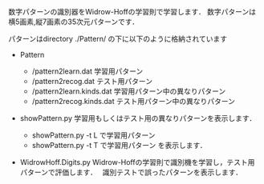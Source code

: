 数字パターンの識別器をWidrow-Hoffの学習則で学習します．
数字パターンは横5画素,縦7画素の35次元パターンです．

パターンはdirectory ./Pattern/ の下に以下のように格納されています

- Pattern
	- /pattern2learn.dat
		学習用パターン
	- /pattern2recog.dat
		テスト用パターン
	- /pattern2learn.kinds.dat
		学習用パターン中の異なりパターン
	- /pattern2recog.kinds.dat
		テスト用パターン中の異なりパターン

- showPattern.py 
	学習用もしくはテスト用の異なりパターンを表示します．
	- showPattern.py -t L  で学習用パターン
    - showPattern.py -t T  で学習用パターン  を表示します．

- WidrowHoff.Digits.py
	Widrow-Hoffの学習則で識別機を学習し，テスト用パターンで評価します．　
    識別テストで誤ったパターンを表示します．
